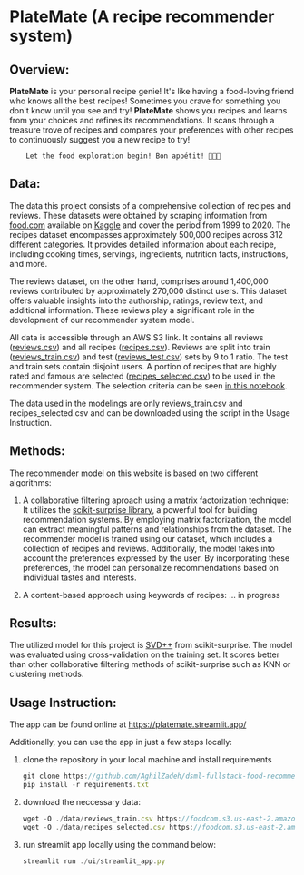 # PlateMate (A recipe recommender system)

## Overview:

**PlateMate** is your personal recipe genie! It's like having a food-loving friend who knows all the best recipes! 
        Sometimes you crave for something you don't know until you see and try! **PlateMate** shows you recipes and learns 
        from your choices and refines its recommendations. It scans through a treasure trove of recipes and 
        compares your preferences with other recipes to continuously suggest you a new recipe to try! 
         
        Let the food exploration begin! Bon appétit! 🌮🍕🍣

## Data:

The data this project consists of a comprehensive collection of recipes and reviews. 
These datasets were obtained by scraping information from [food.com](www.food.com) available on [Kaggle](https://www.kaggle.com/datasets/irkaal/foodcom-recipes-and-reviews)  and cover the period from 1999 to 2020. 
The recipes dataset encompasses approximately 500,000 recipes across 312 different categories. 
It provides detailed information about each recipe, including cooking times, servings, ingredients, nutrition facts, instructions, and more.

The reviews dataset, on the other hand, comprises around 1,400,000 reviews contributed by approximately 270,000 distinct users. 
This dataset offers valuable insights into the authorship, ratings, review text, and additional information. 
These reviews play a significant role in the development of our recommender system model.

All data is accessible through an AWS S3 link. It contains all reviews ([reviews.csv](https://foodcom.s3.us-east-2.amazonaws.com/reviews.csv)) and all recipes ([recipes.csv](https://foodcom.s3.us-east-2.amazonaws.com/recipes.csv)).
Reviews are split into train ([reviews_train.csv](https://foodcom.s3.us-east-2.amazonaws.com/reviews_train.csv)) and test ([reviews_test.csv](https://foodcom.s3.us-east-2.amazonaws.com/reviews_test.csv)) sets by 9 to 1 ratio. The test and train sets contain disjoint users.
A portion of recipes that are highly rated and famous are selected ([recipes_selected.csv](https://foodcom.s3.us-east-2.amazonaws.com/recipes_selected.csv)) to be used in the recommender system. The selection criteria can be seen [in this notebook](./notebooks/data_cleaning.ipynb).

The data used in the modelings are only reviews_train.csv and recipes_selected.csv and can be downloaded using the script in the Usage Instruction.

## Methods:

The recommender model on this website is based on two different algorithms:

1. A collaborative filtering aproach using a matrix factorization technique: 
It utilizes the [scikit-surprise library](https://surpriselib.com/), a powerful tool for building recommendation systems. 
By employing matrix factorization, the model can extract meaningful patterns and relationships from the dataset. 
The recommender model is trained using our dataset, which includes a collection of recipes and reviews. 
Additionally, the model takes into account the preferences expressed by the user. 
By incorporating these preferences, the model can personalize recommendations based on individual tastes and interests.

2. A content-based approach using keywords of recipes:
... in progress

## Results:

The utilized model for this project is [SVD++](https://surprise.readthedocs.io/en/stable/matrix_factorization.html) from scikit-surprise. The model was evaluated using cross-validation on the training set. It scores better than other collaborative filtering methods of scikit-surprise such as KNN or clustering methods.

## Usage Instruction:

The app can be found online at https://platemate.streamlit.app/

Additionally, you can use the app in just a few steps locally:
1. clone the repository in your local machine and install requirements
    ```js
    git clone https://github.com/AghilZadeh/dsml-fullstack-food-recommender/
    pip install -r requirements.txt
    ```
3. download the neccessary data:
    ```js
    wget -O ./data/reviews_train.csv https://foodcom.s3.us-east-2.amazonaws.com/reviews_train.csv
    wget -O ./data/recipes_selected.csv https://foodcom.s3.us-east-2.amazonaws.com/recipes_selected.csv
    ```
4. run streamlit app locally using the command below:
    ```js
    streamlit run ./ui/streamlit_app.py
    ```



